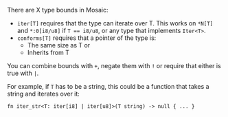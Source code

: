 There are X type bounds in Mosaic:
- `iter[T]` requires that the type can iterate over T. This works on `*N[T]` and `*:0[i8/u8]` if `T == i8/u8`, or any type that implements `Iter<T>`.
- `conforms[T]` requires that a pointer of the type is:
	-  The same size as T or
	- Inherits from T

You can combine bounds with `+`, negate them with `!` or require that either is true with `|`.

For example, if `T` has to be a string, this could be a function that takes a string and iterates over it:

```
fn iter_str<T: iter[i8] | iter[u8]>(T string) -> null { ... }
```